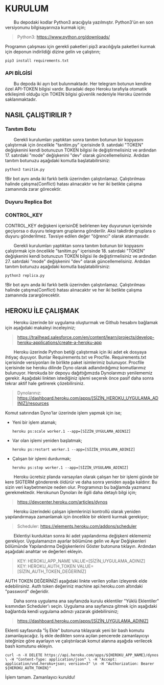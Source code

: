 # KURULUM
&emsp;&emsp;Bu depodaki kodlar Python3 aracığıyla yazılmıştır. Python3'ün en son versiyonunu bilgisayarınıza kurmak için;
> Python3: https://www.python.org/downloads/

Programın çalışması için gerekli paketleri pip3 aracılığıyla paketleri kurmak için deponun indirildiği dizine gelin ve çalıştırın;

    pip3 install requirements.txt

### API BİLGİSİ
&emsp;&emsp;Bu depoda iki ayrı bot bulunmaktadır. Her telegram botunun kendine özel API-TOKEN bilgisi vardır. Buradaki depo Heroku tarafıyla otomatik etkileşimli olduğu için 
TOKEN bilgisi güvenlik nedeniyle Heroku üzerinde saklanmaktadır. 

## NASIL ÇALIŞTIRILIR ?
### Tanıtım Botu
&emsp;&emsp;Gerekli kurulumları yaptıktan sonra tanıtım botunun bir kopyasını çalıştırmak için öncelikle "tanitim.py" içerisinde 9. satırdaki "TOKEN" değişkenini kendi botunuzun TOKEN bilgisi ile değiştirmelisiniz ve ardından 17. satırdaki "mode" değişkenini "dev" olarak güncellemelisiniz. Ardıdan tanıtım botunuzu aşağıdaki komutla başlatabilirsiniz:
    
    python3 tanitim.py

!Bir bot aynı anda iki farklı betik üzerinden çalıştırılamaz. Çalıştırılması halinde çatışma(Conflict) hatası alınacaktır ve her iki betikte çalışma zamanında zarar görecektir.

### Duyuru Replica Bot

### CONTROL_KEY 

CONTROL_KEY değişkeni içerisinDE belirlenen key duyurunun içerisinde geçiyorsa o duyuru telegram gruplarına gönderilir. Aksi takdirde gruplara o duyuru gönderilmez. Tavsiye edilen değer "öğrenci" olarak atanmasıdır.

&emsp;&emsp;Gerekli kurulumları yaptıktan sonra tanıtım botunun bir kopyasını çalıştırmak için öncelikle "tanitim.py" içerisinde 18. satırdaki "TOKEN" değişkenini kendi
botunuzun TOKEN bilgisi ile değiştirmelisiniz ve ardından 27. satırdaki "mode" değişkenini "dev" olarak güncellemelisiniz. Ardıdan tanıtım botunuzu aşağıdaki komutla başlatabilirsiniz:
    
    python3 replica.py

!Bir bot aynı anda iki farklı betik üzerinden çalıştırılamaz. Çalıştırılması halinde çatışma(Conflict) hatası alınacaktır ve her iki betikte çalışma zamanında zarargörecektir.

## HEROKU İLE ÇALIŞMAK

&emsp;&emsp;Heroku üzerinde bir uygulama oluşturmak ve Github hesabını bağlamak için aşağıdaki makaleyi inceleyiniz;
> https://trailhead.salesforce.com/en/content/learn/projects/develop-heroku-applications/create-a-heroku-app

&emsp;&emsp;Heroku üzerinde Python betiği çalıştırmak için iki adet ek dosyaya ihtiyaç duyuyor. Bunlar Requirements.txt ve Procfile. Requirements.txt içerisinde versiyonları ile birlikte paket isimlerimiz bulunuyor. Procfile içerisinde ise heroku dilinde Dyno olarak adlandırdığımız komutlarımız bulunuyor. Herokuda bir depoyu dağıttığımızda Dynolarımızı yenilememiz gerekir. Aşağıdaki linkten istediğiniz işlemi seçerek önce pasif daha sonra tekrar aktif hale getirerek çözebilirsiniz.
> Dynolarınız: https://dashboard.heroku.com/apps/[SİZİN_HEROKU_UYGULAMA_ADINIZ]/resources

Komut satırından Dyno'lar üzerinde işlem yapmak için ise;

- Yeni bir işlem atamak;

      heroku ps:scale worker.1 --app=[SİZİN_UYGULAMA_ADINIZ]
      
- Var olan işlemi yeniden başlatmak;

      heroku ps:restart worker.1 --app=[SİZİN_UYGULAMA_ADINIZ]
      
- Çalışan bir işlemi durdurmak;

      heroku ps:stop worker.1 --app=[SİZİN_UYGULAMA_ADINIZ]

&emsp;&emsp;Heroku ücretsiz planda varsayılan olarak çalışan her bir işlemi günde bir kere SIGTERM göndererek öldürür ve daha sonra yeniden ayağa kaldırır. Bu  sizin
veri kaybetmenize neden olur. Programınızı bu bağlamda yazmanız gerekmektedir. Herokunun Dynoları ile ilgili daha detaylı bilgi için; 
> https://devcenter.heroku.com/articles/dynos

&emsp;&emsp;Heroku üzerindeki çalışan işlemlerinizi kontrollü olarak yeniden yapılandırmaya zamanlamak için öncelikle bir eklenti kurmak gerekiyor;
> Scheduler: https://elements.heroku.com/addons/scheduler

&emsp;&emsp;Eklentiyi kurduktan sonra iki adet yapılandırma değişkeni eklememiz gerekiyor. Uygulamanızın ayarlar bölümüne gelin ve Ayar Değişkenleri bölümünde
Yapılandırma Değişkenlerini Göster butonuna tıklayın. Ardından aşağıdaki anahtar ve değerleri ekleyin.
> KEY: HEROKU_APP_NAME      VALUE=[SİZİN_UYGULAMA_ADINIZ]  
> KEY: HEROKU_AUTH_TOKEN    VALUE=[SİZİN_AUTH_TOKEN_DEĞERİNİZ]

AUTH TOKEN DEĞERİNİZİ aşağıdaki linkte verilen yolları izleyerek elde edebilirsiniz. Auth token değeriniz machine api.heroku.com altındaki "password" değeridir.

&emsp;&emsp;Daha sonra uygulama ana sayfanızda kurulu eklentiler "Yüklü Eklentiler" kısmından Scheduler'ı seçin. Uygulama ana sayfanıza gitmek için aşağıdaki bağlantıda kendi uygulama adınızı yazarak gidebilirsiniz;
> https://dashboard.heroku.com/apps/[SİZİN_UYGULAMA_ADINIZ]

Eklenti sayfasında "İş Ekle" butonuna tıklayarak yeni bir bash komutu zamanlayacağız. İş ekle dedikten sonra açılan pencerede zamanlayıcıyı isteğinize göre ayarlayın ve çalıştırılacak komut alanına aşağıda verilecek bash komutunu ekleyin.

    curl -n -X DELETE https://api.heroku.com/apps/${HEROKU_APP_NAME}/dynos \ -H "Content-Type: application/json" \ -H "Accept: application/vnd.heroku+json; version=3" \n -H "Authorization: Bearer ${HEROKU_AUTH_TOKEN}"
    
İşlem tamam. Zamanlayıcı kuruldu!




